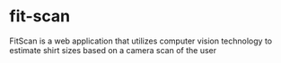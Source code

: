 # fit-scan
FitScan is a web application that utilizes computer vision technology to estimate shirt sizes based on a camera scan of the user
